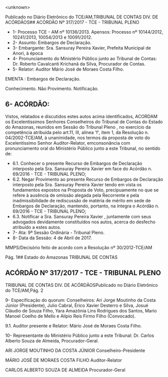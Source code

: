 &lt;unknown&gt;

Publicado  no  Diário Eletrônico do TCE/AM,TRIBUNAL DE CONTAS DIV. DE  ACÓRDÃOS## ACÓRDÃO Nº 317/2017 - TCE - TRIBUNAL PLENO

- 1- Processo TCE - AM nº 10136/2013. Apensos: Processo nº  10144/2012, 10241/2013, 10054/2013 e 10091/2012.
- 2- Assunto: Embargos de Declaração.
- 3- Embargante: Sra. Sansuray Pereira Xavier, Prefeita Municipal de Anori, à época
- 4- Pronunciamento do Ministério Público junto ao Tribunal de Contas: Dr.  Roberto Cavalcanti Krichanã da Silva, Procurador de Contas.
- 5- Relator: Auditor Mário José de Moraes Costa Filho.

EMENTA : Embargos de Declaração.

Conhecimento. Não Provimento. Notificação.

## 6- ACÓRDÃO:

Vistos, relatados e discutidos estes autos acima identificados, ACORDAM os Excelentíssimos Senhores Conselheiros do Tribunal de Contas do Estado do Amazonas, reunidos  em  Sessão  do Tribunal  Pleno ,  no  exercício  da  competência  atribuída  pelo art.11,  III,  alínea  'f',  item  1,  da  Resolução  n.  04/2002-TCE/AM, à  unanimidade, nos termos da proposta de voto do Excelentíssimo Senhor Auditor-Relator, emconsonância com pronunciamento oral do Ministério Público junto a este Tribunal, no sentido de:

- 6.1. Conhecer o presente Recurso de Embargos de Declaração interposto pela Sra. Sansuray Pereira Xavier em face do Acórdão n. 69/2016 - TCE - TRIBUNAL PLENO;
- 6.2. Negar Provimento ao presente Recurso de Embargos de Declaração interposto pela Sra. Sansuray Pereira Xavier tendo em vista os fundamentos expostos na Proposta de Voto, precipuamente no que se refere à ausência de omissão alegada pela Recorrente e pela inadmissibilidade de rediscussão de matéria de mérito em sede de  Embargos  de  Declaração,  mantendo,  portanto,  na  íntegra  o Acórdão n. 69/2016 - TCE - TRIBUNAL PLENO;
- 6.3. Notificar a Sra. Sansuray  Pereira  Xavier , juntamente  com  seus advogados devidamente constituídos nos autos, acerca do desfecho atribuído a estes autos.
- 7- Ata: 9ª Sessão Ordinária - Tribunal Pleno.
- 8- Data da Sessão: 4 de Abril de 2017.

MMPS/Decisório feito de acordo com a Resolução nº 30/2012-TCE/AM

Pág. 1## Estado do Amazonas TRIBUNAL DE CONTAS

## ACÓRDÃO Nº 317/2017 - TCE - TRIBUNAL PLENO

TRIBUNAL DE CONTAS DIV. DE  ACÓRDÃOSPublicado  no  Diário Eletrônico do TCE/AM,Pág. 2

9- Especificação  do  quorum: Conselheiros: Ari Jorge Moutinho  da  Costa  Júnior (Presidente), Julio Cabral, Érico Xavier Desterro e Silva, Josué Cláudio de Souza Filho, Yara  Amazônia  Lins  Rodrigues  dos  Santos,  Mario  Manoel  Coelho  de  Mello  e  Alípio Reis Firmo Filho (Convocado).

9.1. Auditor presente e Relator: Mário José de Moraes Costa Filho.

10-  Representante  do  Ministério  Público  junto  a  este Tribunal: Dr. Carlos  Alberto Souza de Almeida, Procurador-Geral.

ARI JORGE MOUTINHO DA COSTA JÚNIOR Conselheiro-Presidente

MÁRIO JOSÉ DE MORAES COSTA FILHO Auditor-Relator

CARLOS ALBERTO SOUZA DE ALMEIDA Procurador-Geral